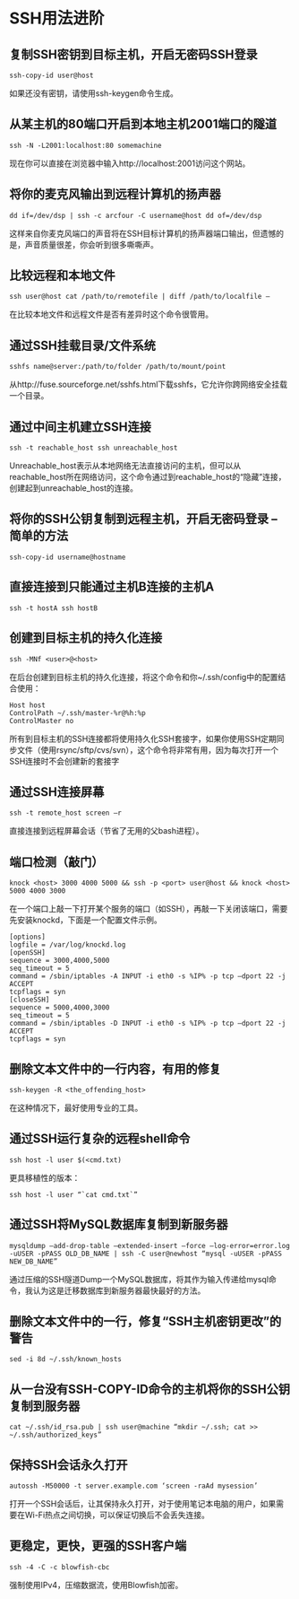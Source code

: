 # SSH用法进阶

## 复制SSH密钥到目标主机，开启无密码SSH登录
```
ssh-copy-id user@host
```
如果还没有密钥，请使用ssh-keygen命令生成。

## 从某主机的80端口开启到本地主机2001端口的隧道
```
ssh -N -L2001:localhost:80 somemachine
```
现在你可以直接在浏览器中输入http://localhost:2001访问这个网站。


## 将你的麦克风输出到远程计算机的扬声器
```
dd if=/dev/dsp | ssh -c arcfour -C username@host dd of=/dev/dsp
```
这样来自你麦克风端口的声音将在SSH目标计算机的扬声器端口输出，但遗憾的是，声音质量很差，你会听到很多嘶嘶声。

## 比较远程和本地文件
```
ssh user@host cat /path/to/remotefile | diff /path/to/localfile –
```
在比较本地文件和远程文件是否有差异时这个命令很管用。

## 通过SSH挂载目录/文件系统
```
sshfs name@server:/path/to/folder /path/to/mount/point
```
从http://fuse.sourceforge.net/sshfs.html下载sshfs，它允许你跨网络安全挂载一个目录。

## 通过中间主机建立SSH连接
```
ssh -t reachable_host ssh unreachable_host
```
Unreachable_host表示从本地网络无法直接访问的主机，但可以从reachable_host所在网络访问，这个命令通过到reachable_host的“隐藏”连接，创建起到unreachable_host的连接。

## 将你的SSH公钥复制到远程主机，开启无密码登录 – 简单的方法

```
ssh-copy-id username@hostname
```

## 直接连接到只能通过主机B连接的主机A
```
ssh -t hostA ssh hostB
```

## 创建到目标主机的持久化连接

```
ssh -MNf <user>@<host>
```
在后台创建到目标主机的持久化连接，将这个命令和你~/.ssh/config中的配置结合使用：

```
Host host
ControlPath ~/.ssh/master-%r@%h:%p
ControlMaster no
```
所有到目标主机的SSH连接都将使用持久化SSH套接字，如果你使用SSH定期同步文件（使用rsync/sftp/cvs/svn），这个命令将非常有用，因为每次打开一个SSH连接时不会创建新的套接字

## 通过SSH连接屏幕

```
ssh -t remote_host screen –r
```
直接连接到远程屏幕会话（节省了无用的父bash进程）。

## 端口检测（敲门）
```
knock <host> 3000 4000 5000 && ssh -p <port> user@host && knock <host> 5000 4000 3000
```
在一个端口上敲一下打开某个服务的端口（如SSH），再敲一下关闭该端口，需要先安装knockd，下面是一个配置文件示例。
```
[options]
logfile = /var/log/knockd.log
[openSSH]
sequence = 3000,4000,5000
seq_timeout = 5
command = /sbin/iptables -A INPUT -i eth0 -s %IP% -p tcp –dport 22 -j ACCEPT
tcpflags = syn
[closeSSH]
sequence = 5000,4000,3000
seq_timeout = 5
command = /sbin/iptables -D INPUT -i eth0 -s %IP% -p tcp –dport 22 -j ACCEPT
tcpflags = syn
```

## 删除文本文件中的一行内容，有用的修复
```
ssh-keygen -R <the_offending_host>
```
在这种情况下，最好使用专业的工具。

## 通过SSH运行复杂的远程shell命令
```
ssh host -l user $(<cmd.txt)
```
更具移植性的版本：
```
ssh host -l user “`cat cmd.txt`”
```

## 通过SSH将MySQL数据库复制到新服务器

```
mysqldump –add-drop-table –extended-insert –force –log-error=error.log -uUSER -pPASS OLD_DB_NAME | ssh -C user@newhost “mysql -uUSER -pPASS NEW_DB_NAME”
```
通过压缩的SSH隧道Dump一个MySQL数据库，将其作为输入传递给mysql命令，我认为这是迁移数据库到新服务器最快最好的方法。

## 删除文本文件中的一行，修复“SSH主机密钥更改”的警告
```
sed -i 8d ~/.ssh/known_hosts
```

## 从一台没有SSH-COPY-ID命令的主机将你的SSH公钥复制到服务器
```
cat ~/.ssh/id_rsa.pub | ssh user@machine “mkdir ~/.ssh; cat >> ~/.ssh/authorized_keys”
```

## 保持SSH会话永久打开
```
autossh -M50000 -t server.example.com ‘screen -raAd mysession’
```
打开一个SSH会话后，让其保持永久打开，对于使用笔记本电脑的用户，如果需要在Wi-Fi热点之间切换，可以保证切换后不会丢失连接。


## 更稳定，更快，更强的SSH客户端

```
ssh -4 -C -c blowfish-cbc
```
强制使用IPv4，压缩数据流，使用Blowfish加密。


